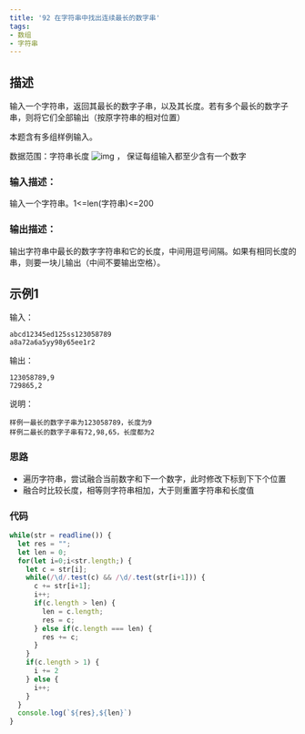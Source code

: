 ```yaml
---
title: '92 在字符串中找出连续最长的数字串'
tags:
- 数组
- 字符串
---
```


## 描述

输入一个字符串，返回其最长的数字子串，以及其长度。若有多个最长的数字子串，则将它们全部输出（按原字符串的相对位置）

本题含有多组样例输入。

数据范围：字符串长度 ![img](https://www.nowcoder.com/equation?tex=1%20%5Cle%20n%20%5Cle%20200%20%5C) ， 保证每组输入都至少含有一个数字

### 输入描述：

输入一个字符串。1<=len(字符串)<=200

### 输出描述：

输出字符串中最长的数字字符串和它的长度，中间用逗号间隔。如果有相同长度的串，则要一块儿输出（中间不要输出空格）。

## 示例1

输入：

```
abcd12345ed125ss123058789
a8a72a6a5yy98y65ee1r2
```



输出：

```
123058789,9
729865,2
```



说明：

```
样例一最长的数字子串为123058789，长度为9
样例二最长的数字子串有72,98,65，长度都为2 
```

### 思路

- 遍历字符串，尝试融合当前数字和下一个数字，此时修改下标到下下个位置
- 融合时比较长度，相等则字符串相加，大于则重置字符串和长度值

### 代码

```js
while(str = readline()) {
  let res = "";
  let len = 0;
  for(let i=0;i<str.length;) {
    let c = str[i];
    while(/\d/.test(c) && /\d/.test(str[i+1])) {
      c += str[i+1];
      i++;
      if(c.length > len) {
        len = c.length;
        res = c;
      } else if(c.length === len) {
        res += c;
      }
    }
    if(c.length > 1) {
      i += 2
    } else {
      i++;
    }
  }
  console.log(`${res},${len}`)
}
```

